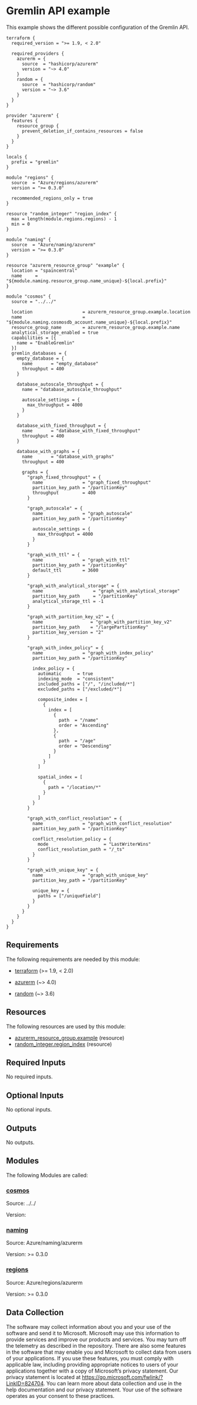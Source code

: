 <!-- BEGIN_TF_DOCS -->
<!-- Code generated by terraform-docs. DO NOT EDIT. -->
# Gremlin API example

This example shows the different possible configuration of the Gremlin API.

```hcl
terraform {
  required_version = ">= 1.9, < 2.0"

  required_providers {
    azurerm = {
      source  = "hashicorp/azurerm"
      version = "~> 4.0"
    }
    random = {
      source  = "hashicorp/random"
      version = "~> 3.6"
    }
  }
}

provider "azurerm" {
  features {
    resource_group {
      prevent_deletion_if_contains_resources = false
    }
  }
}

locals {
  prefix = "gremlin"
}

module "regions" {
  source  = "Azure/regions/azurerm"
  version = ">= 0.3.0"

  recommended_regions_only = true
}

resource "random_integer" "region_index" {
  max = length(module.regions.regions) - 1
  min = 0
}

module "naming" {
  source  = "Azure/naming/azurerm"
  version = ">= 0.3.0"
}

resource "azurerm_resource_group" "example" {
  location = "spaincentral"
  name     = "${module.naming.resource_group.name_unique}-${local.prefix}"
}

module "cosmos" {
  source = "../../"

  location                   = azurerm_resource_group.example.location
  name                       = "${module.naming.cosmosdb_account.name_unique}-${local.prefix}"
  resource_group_name        = azurerm_resource_group.example.name
  analytical_storage_enabled = true
  capabilities = [{
    name = "EnableGremlin"
  }]
  gremlin_databases = {
    empty_database = {
      name       = "empty_database"
      throughput = 400
    }

    database_autoscale_throughput = {
      name = "database_autoscale_throughput"

      autoscale_settings = {
        max_throughput = 4000
      }
    }

    database_with_fixed_throughput = {
      name       = "database_with_fixed_throughput"
      throughput = 400
    }

    database_with_graphs = {
      name       = "database_with_graphs"
      throughput = 400

      graphs = {
        "graph_fixed_throughput" = {
          name               = "graph_fixed_throughput"
          partition_key_path = "/partitionKey"
          throughput         = 400
        }

        "graph_autoscale" = {
          name               = "graph_autoscale"
          partition_key_path = "/partitionKey"

          autoscale_settings = {
            max_throughput = 4000
          }
        }

        "graph_with_ttl" = {
          name               = "graph_with_ttl"
          partition_key_path = "/partitionKey"
          default_ttl        = 3600
        }

        "graph_with_analytical_storage" = {
          name                   = "graph_with_analytical_storage"
          partition_key_path     = "/partitionKey"
          analytical_storage_ttl = -1
        }

        "graph_with_partition_key_v2" = {
          name                  = "graph_with_partition_key_v2"
          partition_key_path    = "/largePartitionKey"
          partition_key_version = "2"
        }

        "graph_with_index_policy" = {
          name               = "graph_with_index_policy"
          partition_key_path = "/partitionKey"

          index_policy = {
            automatic      = true
            indexing_mode  = "consistent"
            included_paths = ["/", "/included/*"]
            excluded_paths = ["/excluded/*"]

            composite_index = [
              {
                index = [
                  {
                    path  = "/name"
                    order = "Ascending"
                  },
                  {
                    path  = "/age"
                    order = "Descending"
                  }
                ]
              }
            ]

            spatial_index = [
              {
                path = "/location/*"
              }
            ]
          }
        }

        "graph_with_conflict_resolution" = {
          name               = "graph_with_conflict_resolution"
          partition_key_path = "/partitionKey"

          conflict_resolution_policy = {
            mode                     = "LastWriterWins"
            conflict_resolution_path = "/_ts"
          }
        }

        "graph_with_unique_key" = {
          name               = "graph_with_unique_key"
          partition_key_path = "/partitionKey"

          unique_key = {
            paths = ["/uniqueField"]
          }
        }
      }
    }
  }
}
```

<!-- markdownlint-disable MD033 -->
## Requirements

The following requirements are needed by this module:

- <a name="requirement_terraform"></a> [terraform](#requirement\_terraform) (>= 1.9, < 2.0)

- <a name="requirement_azurerm"></a> [azurerm](#requirement\_azurerm) (~> 4.0)

- <a name="requirement_random"></a> [random](#requirement\_random) (~> 3.6)

## Resources

The following resources are used by this module:

- [azurerm_resource_group.example](https://registry.terraform.io/providers/hashicorp/azurerm/latest/docs/resources/resource_group) (resource)
- [random_integer.region_index](https://registry.terraform.io/providers/hashicorp/random/latest/docs/resources/integer) (resource)

<!-- markdownlint-disable MD013 -->
## Required Inputs

No required inputs.

## Optional Inputs

No optional inputs.

## Outputs

No outputs.

## Modules

The following Modules are called:

### <a name="module_cosmos"></a> [cosmos](#module\_cosmos)

Source: ../../

Version:

### <a name="module_naming"></a> [naming](#module\_naming)

Source: Azure/naming/azurerm

Version: >= 0.3.0

### <a name="module_regions"></a> [regions](#module\_regions)

Source: Azure/regions/azurerm

Version: >= 0.3.0

<!-- markdownlint-disable-next-line MD041 -->
## Data Collection

The software may collect information about you and your use of the software and send it to Microsoft. Microsoft may use this information to provide services and improve our products and services. You may turn off the telemetry as described in the repository. There are also some features in the software that may enable you and Microsoft to collect data from users of your applications. If you use these features, you must comply with applicable law, including providing appropriate notices to users of your applications together with a copy of Microsoft’s privacy statement. Our privacy statement is located at <https://go.microsoft.com/fwlink/?LinkID=824704>. You can learn more about data collection and use in the help documentation and our privacy statement. Your use of the software operates as your consent to these practices.
<!-- END_TF_DOCS -->